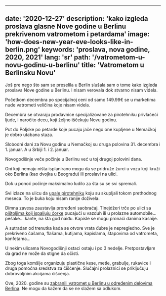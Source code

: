 ---
date: '2020-12-27'
description: 'kako izgleda proslava glasne Nove godine u Berlinu prekrivenom vatrometom i petardama'
image: 'how-does-new-year-eve-looks-like-in-berlin.png'
keywords: 'proslava, nova godine, 2020, 2021'
lang: 'sr'
path: '/vatrometom-u-novu-godinu-u-berlinu'
title: 'Vatrometom u Berlinsku Novu'
------

Još pre nego što sam se preselila u Berlin slušala sam o tome kako izgleda proslava Nove godine u Berlinu. I nisam verovala dok stvarno nisam videla.

Početkom decembra po specijalnoj ceni od samo 149.99€ se u marketima nude vatrometi veličina koje nisam videla.

Decembra se otvaraju prodavnice specijalizovane za pirotehniku privlačeći ljude, i naročito decu, koji željno iščekuju Novu godinu.

Put do Poljske po petarde koje pucaju jače nego one kupljene u Nemačkoj je dobro utabana staza.

Slobodni dani za Novu godinu u Nemačkoj su druga polovina 31. decembra i 1. januar. A u Srbiji 1. i 2. januar.

Novogodišnje veče počinje u Berlinu već u toj drugoj polovini dana.

Oni koji nemaju ništa isplanirano mogu da se pridruže žurci u vozu koji kruži oko Berlina (kao dvojka u Beogradu) ili proslavi na ulici.

Dok u ponoć počinje maksimalno ludilo za šta su se svi spremali.

Svi izlaze na ulicu da <a href="https://www.dw.com/en/column-germanys-inexplicable-love-affair-with-fireworks/a-55746329" target="_blank" rel="noopener noreferrer">upale pirotehniku</a> koju su skupljali tokom prethodnog meseca. To je buka koju nisam ranije doživela.

Dimna zavesa zaustavlja proređeni saobraćaj. Tinejdžeri trče po ulici sa <a href="https://berlinspectator.com/2020/12/08/berlin-interior-senator-geisel-worried-about-new-years-eve-1/" target="_blank" rel="noopener noreferrer">pištoljima koji ispaljuju ćorke</a> pucajući u vazduh ili u prolazne automobile... pešake... kante, na šta god naiđu. Kapisle se mogu pronaći danima kasnije.

A sutradan od trenutka kada se otvore vrata đubre je nepregledno. Sve je prekriveno čašama, flašama, kutijama, kapislama, štapovima od vatrometa, konfetama…

U nekim ulicama Novogodišnji ostaci ostaju i po 3 nedelje. Pretpostavljam da grad ne može da stigne da očisti.

Zbog toga komšije organizuju plastične kese, metle, grabulje, rukavice i druga pomoćna sredstva za čišćenje. Slučajni prolaznici se priključuju dobrovoljnim akcijama čišćenja.

Ove, 2020. godine su <a href="https://polizei-berlin.maps.arcgis.com/apps/webappviewer/index.html?id=93f72d461ce74214880e0fa49d8f4c40" target="_blank" rel="noopener noreferrer">zabranili vatromet u Berlinu u određenim delovima Berlina</a>. Ne mogu da kažem da se ne slažem sa odlukom.
